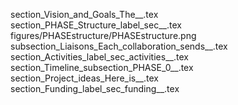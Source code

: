 section_Vision_and_Goals_The__.tex
section_PHASE_Structure_label_sec__.tex
figures/PHASEstructure/PHASEstructure.png
subsection_Liaisons_Each_collaboration_sends__.tex
section_Activities_label_sec_activities__.tex
section_Timeline_subsection_PHASE_0__.tex
section_Project_ideas_Here_is__.tex
section_Funding_label_sec_funding__.tex

